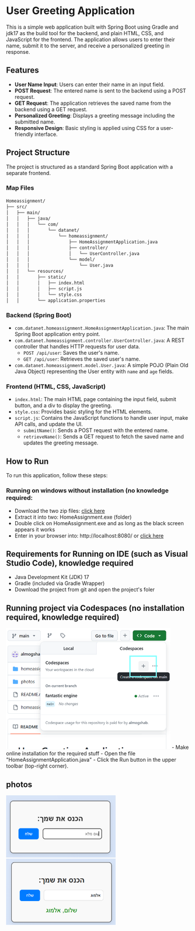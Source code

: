 # User Greeting Application

This is a simple web application built with Spring Boot using Gradle and jdk17 as the build tool for the backend, and plain HTML, CSS, and JavaScript for the frontend. The application allows users to enter their name, submit it to the server, and receive a personalized greeting in response.


## Features

* **User Name Input**: Users can enter their name in an input field.
* **POST Request**: The entered name is sent to the backend using a POST request.
* **GET Request**: The application retrieves the saved name from the backend using a GET request.
* **Personalized Greeting**: Displays a greeting message including the submitted name.
* **Responsive Design**: Basic styling is applied using CSS for a user-friendly interface.

## Project Structure

The project is structured as a standard Spring Boot application with a separate frontend.

### Map Files

```
Homeassignment/
├── src/
│   ├── main/
│   │   ├── java/
│   │   │   └── com/
│   │   │       └── datanet/
│   │   │           └── homeassignment/
│   │   │               ├── HomeAssignmentApplication.java
│   │   │               ├── controller/
│   │   │               │   └── UserController.java
│   │   │               └── model/
│   │   │                   └── User.java
│   │   └── resources/
│   │       ├── static/
│   │       │   ├── index.html
│   │       │   ├── script.js
│   │       │   └── style.css
│   │       └── application.properties
```

### Backend (Spring Boot)

* `com.datanet.homeassignment.HomeAssignmentApplication.java`: The main Spring Boot application entry point.
* `com.datanet.homeassignment.controller.UserController.java`: A REST controller that handles HTTP requests for user data.
    * `POST /api/user`: Saves the user's name.
    * `GET /api/user`: Retrieves the saved user's name.
* `com.datanet.homeassignment.model.User.java`: A simple POJO (Plain Old Java Object) representing the User entity with `name` and `age` fields.

### Frontend (HTML, CSS, JavaScript)

* `index.html`: The main HTML page containing the input field, submit button, and a div to display the greeting.
* `style.css`: Provides basic styling for the HTML elements.
* `script.js`: Contains the JavaScript functions to handle user input, make API calls, and update the UI.
    * `submitName()`: Sends a POST request with the entered name.
    * `retrieveName()`: Sends a GET request to fetch the saved name and updates the greeting message.

## How to Run

To run this application, follow these steps:

### Running on windows without installation (no knowledge required:

- Download the two zip files: [click here](https://drive.google.com/file/d/1wefQ6dJYHFj8tizDEdEjx0khQVRMp4dZ/view?usp=sharing)
- Extract it into two: HomeAssignment.exe   (folder)
- Double click on HomeAssignment.exe and as long as the black screen appears it works
- Enter in your browser into: http://localhost:8080/ or [click here](http://localhost:8080/)


## Requirements for Running on IDE (such as Visual Studio Code), knowledge required

- Java Development Kit (JDK) 17
- Gradle (included via Gradle Wrapper)
- Download the project from git and open the project's foler

## Running project via Codespaces (no installation required, knowledge required)

<img src="https://raw.githubusercontent.com/almogshab/homeassignment/refs/heads/main/photos/screen_shoot3.PNG" alt="תיאור ALT" width="450" />
- Make online installation for the required stuff
- Open the file "HomeAssignmentApplication.java"
- Click the Run button in the upper toolbar (top-right corner).



## photos

<img src="https://raw.githubusercontent.com/almogshab/homeassignment/refs/heads/main/photos/screen_shoot1.PNG" alt="תיאור ALT" width="300" />


<img src="https://raw.githubusercontent.com/almogshab/homeassignment/refs/heads/main/photos/screen_shoot2.PNG" alt="תיאור ALT" width="300" />



